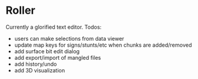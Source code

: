 # Roller
Currently a glorified text editor. Todos:
- users can make selections from data viewer
- update map keys for signs/stunts/etc when chunks are added/removed
- add surface bit edit dialog
- add export/import of mangled files
- add history/undo
- add 3D visualization
